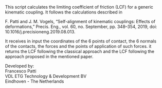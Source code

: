This script calculates the limiting coefficient of friction (LCF) for a generic kinematic coupling.
It follows the calculations described in

F. Patti and J. M. Vogels, “Self-alignment of kinematic couplings: Effects of deformations,” Precis. Eng., vol. 60, no. September, pp. 348–354, 2019, doi: 10.1016/j.precisioneng.2019.08.013.

It receives in input the coordinates of the 6 points of contact, the 6 normals of the contacts, the forces and the points of application of such forces.
it returns the LCF following the classical approach and the LCF following the approach proposed in the mentioned paper.

Developed by:  
Francesco Patti  
VDL ETG Technology & Development BV  
Eindhoven - The Netherlands

